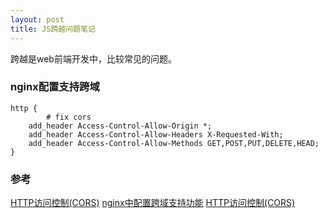 ```yaml
---
layout: post
title: JS跨越问题笔记
---
```

跨越是web前端开发中，比较常见的问题。

### nginx配置支持跨域
```
http {
        # fix cors
    add_header Access-Control-Allow-Origin *;
    add_header Access-Control-Allow-Headers X-Requested-With;
    add_header Access-Control-Allow-Methods GET,POST,PUT,DELETE,HEAD;
}
```


### 参考
[HTTP访问控制(CORS)](https://developer.mozilla.org/zh-CN/docs/Web/HTTP/Access_control_CORS)
[nginx中配置跨域支持功能](http://www.51testing.com/html/96/215196-829360.html)
[HTTP访问控制(CORS)](https://developer.mozilla.org/zh-CN/docs/Web/HTTP/Access_control_CORS)
